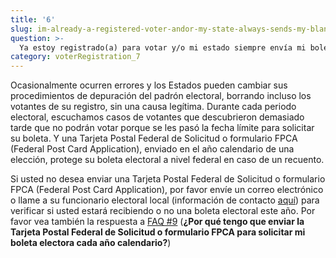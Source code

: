 ```yaml
---
title: '6'
slug: im-already-a-registered-voter-andor-my-state-always-sends-my-blank-ballot
question: >-
  Ya estoy registrado(a) para votar y/o mi estado siempre envía mi boleta electoral en blanco, ¿por qué debo enviar una Tarjeta Postal Federal de Solicitud o formulario FPCA (Federal Post Card Application)?
category: voterRegistration_7
---
```

Ocasionalmente ocurren errores y los Estados pueden cambiar sus procedimientos de depuración del padrón electoral, borrando incluso los votantes de su registro, sin una causa legítima. Durante cada periodo electoral, escuchamos casos de votantes que descubrieron demasiado tarde que no podrán votar porque se les pasó la fecha límite para solicitar su boleta. Y una Tarjeta Postal Federal de Solicitud o formulario FPCA (Federal Post Card Application), enviado en el año calendario de una elección, protege su boleta electoral a nivel federal en caso de un recuento.

Si usted no desea enviar una Tarjeta Postal Federal de Solicitud o formulario FPCA (Federal Post Card Application), por favor envíe un correo electrónico o llame a su funcionario electoral local (información de contacto [aquí](/states)) para verificar si usted estará recibiendo o no una boleta electoral este año. Por favor vea también la respuesta a [FAQ #9](faqs/9) (**¿Por qué tengo que enviar la Tarjeta Postal Federal de Solicitud o formulario FPCA para solicitar mi boleta electora cada año calendario?**)
